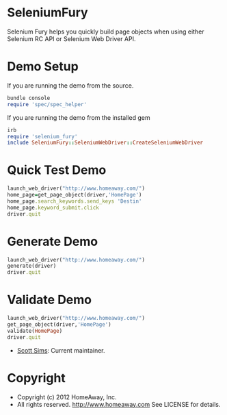 SeleniumFury
=========
 Selenium Fury helps you quickly build page objects when using either Selenium RC API or Selenium Web Driver API.
 
Demo Setup
=========
If you are running the demo from the source.

```ruby
bundle console
require 'spec/spec_helper'
```

If you are running the demo from the installed gem

```ruby
irb
require 'selenium_fury'
include SeleniumFury::SeleniumWebDriver::CreateSeleniumWebDriver
```

Quick Test Demo
=========
```ruby
launch_web_driver("http://www.homeaway.com/")
home_page=get_page_object(driver,'HomePage')
home_page.search_keywords.send_keys 'Destin'
home_page.keyword_submit.click
driver.quit
```

Generate Demo
=========
```ruby
launch_web_driver("http://www.homeaway.com/")
generate(driver)
driver.quit
```
Validate Demo
=========
```ruby
launch_web_driver("http://www.homeaway.com/")
get_page_object(driver,'HomePage')
validate(HomePage)
driver.quit
```
 * [Scott Sims](http://scottcsims.com/): Current maintainer.

Copyright
=========
* Copyright (c) 2012 HomeAway, Inc.
* All rights reserved.  http://www.homeaway.com
  See LICENSE for details.
